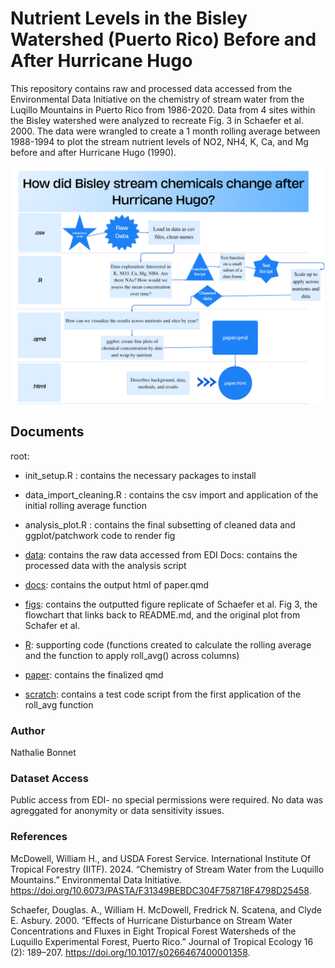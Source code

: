 # Nutrient Levels in the Bisley Watershed (Puerto Rico) Before and After Hurricane Hugo

This repository contains raw and processed data accessed from the Environmental Data Initiative on the chemistry of stream water from the Luqillo Mountains in Puerto Rico from 1986-2020. Data from 4 sites within the Bisley watershed were analyzed to recreate Fig. 3 in Schaefer et al. 2000. The data were wrangled to create a 1 month rolling average between 1988-1994 to plot the stream nutrient levels of NO2, NH4, K, Ca, and Mg before and after Hurricane Hugo (1990).

![](figs/flowchart.png)

## Documents
root: 
- init_setup.R : contains the necessary packages to install

- data_import_cleaning.R : contains the csv import and application of the initial rolling average function

- analysis_plot.R : contains the final subsetting of cleaned data and ggplot/patchwork code to render fig

- [data](https://github.com/NatBonnet/hurricane-hugo/tree/main/data): contains the raw data accessed from EDI Docs: contains the processed data with the analysis script

- [docs](https://github.com/NatBonnet/hurricane-hugo/tree/main/docs): contains the output html of paper.qmd

- [figs](https://github.com/NatBonnet/hurricane-hugo/tree/main/figs): contains the outputted figure replicate of Schaefer et al. Fig 3, the flowchart that links back to README.md, and the original plot from Schafer et al. 

- [R](https://github.com/NatBonnet/hurricane-hugo/tree/main/R): supporting code (functions created to calculate the rolling average and the function to apply roll_avg() across columns)
- [paper](https://github.com/NatBonnet/hurricane-hugo/tree/main/paper): contains the finalized qmd

- [scratch](https://github.com/NatBonnet/hurricane-hugo/tree/main/scratch): contains a test code script from the first application of the roll_avg function

### Author
Nathalie Bonnet

### Dataset Access

Public access from EDI- no special permissions were required. No data was agreggated for anonymity or data sensitivity issues.

### References

McDowell, William H., and USDA Forest Service. International Institute Of Tropical Forestry (IITF). 2024. “Chemistry of Stream Water from the Luquillo Mountains.” Environmental Data Initiative. <https://doi.org/10.6073/PASTA/F31349BEBDC304F758718F4798D25458>.

Schaefer, Douglas. A., William H. McDowell, Fredrick N. Scatena, and Clyde E. Asbury. 2000. “Effects of Hurricane Disturbance on Stream Water Concentrations and Fluxes in Eight Tropical Forest Watersheds of the Luquillo Experimental Forest, Puerto Rico.” Journal of Tropical Ecology 16 (2): 189–207. <https://doi.org/10.1017/s0266467400001358>.

